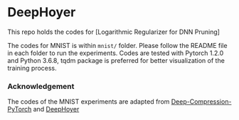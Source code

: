 # DeepHoyer
This repo holds the codes for [Logarithmic Regularizer for DNN Pruning]


The codes for MNIST is within `mnist/` folder. Please follow the README file in each folder to run the experiments. Codes are tested with Pytorch 1.2.0 and Python 3.6.8, tqdm package is preferred for better visualization of the training process.


### Acknowledgement
The codes of the MNIST experiments are adapted from [Deep-Compression-PyTorch](https://github.com/mightydeveloper/Deep-Compression-PyTorch) and [DeepHoyer](https://github.com/yanghr/DeepHoyer)
